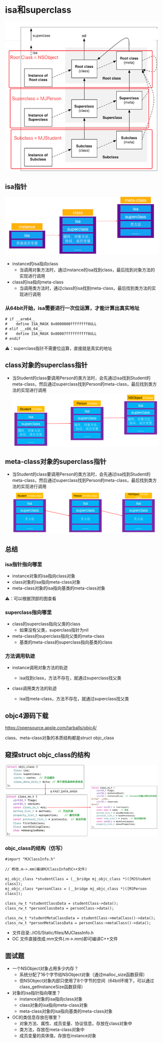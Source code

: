 # isa和superclass
![](./Static/images/isa-superclass.png)

## isa指针
![](./Static/images/class-info.png)
- instance的isa指向class
  - 当调用对象方法时，通过instance的isa找到class，最后找到对象方法的实现进行调用
- class的isa指向meta-class
  - 当调用类方法时，通过class的isa找到meta-class，最后找到类方法的实现进行调用

### 从64bit开始，isa需要进行一次位运算，才能计算出真实地址
```objc
# if __arm64__
#    define ISA_MASK 0x0000000ffffffff8ULL
# elif __x86_64__
#    define ISA_MASK 0x00007ffffffffff8ULL
# endif
```
⚠️：superclass指针不需要位运算，直接就是真实的地址

## class对象的superclass指针
- 当Student的class要调用Person的类方法时，会先通过isa找到Student的meta-class，然后通过superclass找到Person的meta-class，最后找到类方法的实现进行调用
![](./Static/images/superclass-pointer.png)

## meta-class对象的superclass指针
- 当Student的class要调用Person的类方法时，会先通过isa找到Student的meta-class，然后通过superclass找到Person的meta-class，最后找到类方法的实现进行调用
![](./Static/images/meta-class-pointer.png)

## 总结
### isa指针指向哪里
- instance对象的isa指向class对象
- class对象的isa指向meta-class对象
- meta-class对象的isa指向基类的meta-class对象  


⚠️：可以根据顶部的图查看
### superclass指向哪里
- class的superclass指向父类的class
  - 如果没有父类，superclass指针为nil
- meta-class的superclass指向父类的meta-class
  - 基类的meta-class的superclass指向基类的class

### 方法调用轨迹
- instance调用对象方法的轨迹
  - isa找到class，方法不存在，就通过superclass找父类

- class调用类方法的轨迹
  - isa找meta-class，方法不存在，就通过superclass找父类

## objc4源码下载
https://opensource.apple.com/tarballs/objc4/

class、meta-class对象的本质结构都是struct objc_class

## 窥探struct objc_class的结构

![](./Static/images/objc_class.png)
### objc_class的结构（仿写） 
```objc
#import "MJClassInfo.h"

// 修改.m->.mm(编译MJClassInfo的C++文件)

mj_objc_class *studentClass = (__bridge mj_objc_class *)([MJStudent class]);
mj_objc_class *personClass = (__bridge mj_objc_class *)([MJPerson class]);

class_rw_t *studentClassData = studentClass->data();
class_rw_t *personClassData = personClass->data();

class_rw_t *studentMetaClassData = studentClass->metaClass()->data();
class_rw_t *personMetaClassData = personClass->metaClass()->data();
```
- 文件目录:./iOS/Static/files/MJClassInfo.h
- OC 文件直接改成.mm文件(.m->.mm)即可编译C++文件   

## 面试题
- 一个NSObject对象占用多少内存？
  - 系统分配了16个字节给NSObject对象（通过malloc_size函数获得）
  - 但NSObject对象内部只使用了8个字节的空间（64bit环境下，可以通过class_getInstanceSize函数获得）
- 对象的isa指针指向哪里？
  - instance对象的isa指向class对象
  - class对象的isa指向meta-class对象
  - meta-class对象的isa指向基类的meta-class对象
- OC的类信息存放在哪里？
  - 对象方法、属性、成员变量、协议信息，存放在class对象中
  - 类方法，存放在meta-class对象中
  - 成员变量的具体值，存放在instance对象





